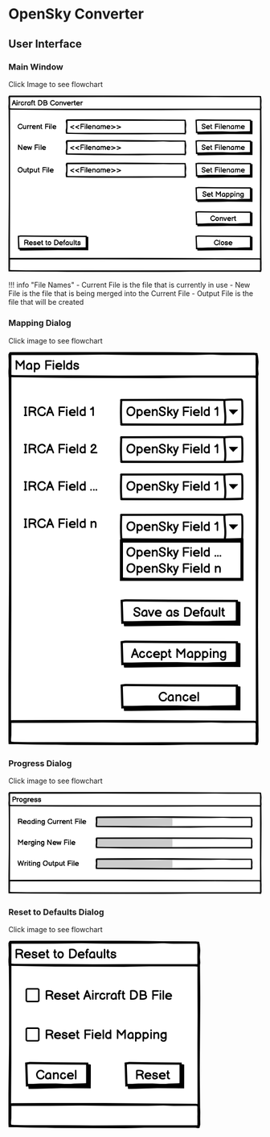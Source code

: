 # OpenSky Converter

## User Interface

### Main Window
Click Image to see flowchart

[![Main Window](Design/Main%20Window.png)](main_window.md)

!!! info "File Names"
    - Current File is the file that is currently in use
    - New File is the file that is being merged into the Current File
    - Output File is the file that will be created

### Mapping Dialog
Click image to see flowchart

[![Mapping Dialog](Design/Mapping%20Dialog.png)](mapping_dialog.md)

### Progress Dialog
Click image to see flowchart

[![Progress Dialog](Design/Progress%20Dialog.png)](conversion_process.md)

### Reset to Defaults Dialog
Click image to see flowchart

[![Reset to Defaults](Design/Reset%20to%20Default%20Dialog.png)](reset_to_defaults.md)
